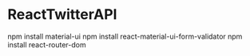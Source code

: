 # ReactTwitterAPI
npm install material-ui
npm install react-material-ui-form-validator
npm install react-router-dom
